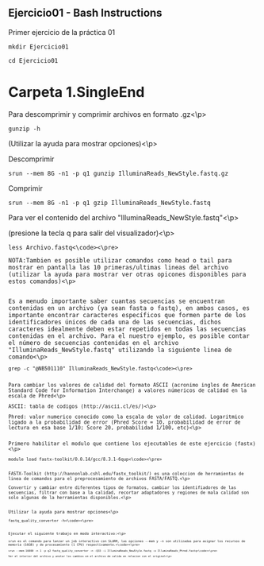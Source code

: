 <body>
<h2>Ejercicio01 - Bash Instructions</h2>
<p>Primer ejercicio de la práctica 01</p>
<pre><code>mkdir Ejercicio01</code></pre>
<pre><code>cd Ejercicio01</code></pre>
  
<h1>Carpeta 1.SingleEnd</h1>
<p>Para descomprimir y comprimir archivos en formato .gz<\p>
<pre><code>gunzip -h</code></pre>
<p>(Utilizar la ayuda para mostrar opciones)<\p>

<p>Descomprimir</p>
<pre><code>srun --mem 8G -n1 -p q1 gunzip IlluminaReads_NewStyle.fastq.gz</code></pre>

<p>Comprimir</p>
<pre><code>srun --mem 8G -n1 -p q1 gzip IlluminaReads_NewStyle.fastq</code></pre>

<p>Para ver el contenido del archivo "IlluminaReads_NewStyle.fastq"<\p>
<p>(presione la tecla q para salir del visualizador)<\p>
<pre><code>less Archivo.fastq<\code><\pre>
<p>NOTA:Tambien es posible utilizar comandos como head o tail para mostrar en pantalla las 10 primeras/ultimas lineas del archivo (utilizar la ayuda para mostrar ver otras opicones disponibles para estos comandos)<\p>

<p>Es a menudo importante saber cuantas secuencias se encuentran contenidas en un archivo (ya sean fasta o fastq), en ambos casos, es importante encontrar caracteres específicos que formen parte de los identificadores únicos de cada una de las secuencias, dichos caracteres idealmente deben estar repetidos en todas las secuencias contenidas en el archivo. Para el nuestro ejemplo, es posible contar el número de secuencias contenidas en el archivo "IlluminaReads_NewStyle.fastq" utilizando la siguiente linea de comando<\p>
<pre><code>grep -c "@NB501110" IlluminaReads_NewStyle.fastq<\code><\pre>

<p>Para cambiar los valores de calidad del formato ASCII (acronimo ingles de American Standard Code for Information Interchange) a valores númericos de calidad en la escala de Phred<\p>
<p>ASCII: tabla de codigos (http://ascii.cl/es/)<\p>
<p>Phred: valor numerico conocido como la escala de valor de calidad. Logaritmico ligado a la probabilidad de error (Phred Score = 10, probabilidad de error de lectura en esa base 1/10; Score 20, probabilidad 1/100, etc)<\p>

<p>Primero habilitar el modulo que contiene los ejecutables de este ejercicio (fastx)<\p>
<pre><code>module load fastx-toolkit/0.0.14/gcc/8.3.1-6qup<\code><\pre>

<p>FASTX-Toolkit (http://hannonlab.cshl.edu/fastx_toolkit/) es una coleccion de herramientas de linea de comandos para el preprocesamiento de archivos FASTA/FASTQ.<\p>
<p>Convertir y cambiar entre diferentes tipos de formatos, cambiar los identifiadores de las secuencias, filtrar con base a la calidad, recortar adaptadores y regiones de mala calidad son solo algunas de la herramientas disponibles.<\p>

<p>Utilizar la ayuda para mostrar opciones<\p>
<pre><code>fastq_quality_converter -h<\code><\pre>

<p>Ejecutar el siguiente trabajo en modo interactivo:<\p>
<pre><code>srun es el comando para lanzar un job interactivo con SLURM, las opciones --mem y -n son utilizadas para asignar los recursos de memoria (16GB) y de procesamiento (1 CPU) respectivamente.<\code><\pre>
<pre><code>srun --mem 16000 -n 1 -p q2 fastq_quality_converter -n -Q33 -i IlluminaReads_NewStyle.fastq -o IlluminaReads_Phred.fastq<\code><\pre>
<p>Ver el interior del archivo y anotar los cambios en el archivo de salida en relacion con el original<\p>

</body>
</html>
